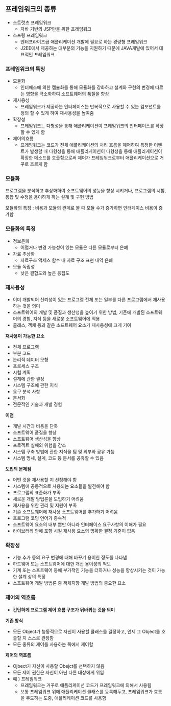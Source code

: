 ## 프레임워크의 종류

- 스트럿츠 프레임워크
    - 자바 기반의 JSP만을 위한 프레임워크
- 스프링 프레임워크
    - 엔터프라이즈급 애플리케이션 개발에 필요로 하는 경량형 프레임워크
    - J2EE에서 제공하는 대부분의 기능을 지원하기 때문에 JAVA개발에 있어서 대표적인 프레임워크

### 프레임워크의 특징

- 모듈화
    - 인터페스에 의한 캡슐화를 통해 모듈화를 강화하고 설계와 구현의 변경에 따르는 영향을 극소화하여 소프트웨어의 품질을 향상
- 재사용성
    - 프레임워크가 제공하는 인터페이스는 반복적으로 사용할 수 있는 컴포넌트를 정의 할 수 있게 하여 재사용성을 높여줌
- 확장성
    - 프레임워크는 다형성을 통해 애플리케이션이 프레임워크의 인터페이스를 확장할 수 있게 함
- 제어의흐름
    - 프레임워크는 코드가 전체 애플리케이션의 처리 흐름을 제어하여 특정한 이벤트가 발생할 때 다형성을 통해 애플리케이션이 다형성을 통해 애플리케이션이 확장한 메소드를 호출함으로써 제어가 프레임워크로부터 애플리케이션으로 거꾸로 흐르게 함

### 모듈화

프로그램을 분석하고 추상화하여 소프트웨어의 성능을 향상 시키거나, 프로그램의 시험, 통합 및 수정을 용이하게 하는 설계 및 구현 방법

모듈화의 특징 : 비용과 모듈의 관계로 볼 때 모듈 수가 증가하면 인터페이스 비용이 증가함

### 모듈화의 특징

- 정보은폐
    - 어렵거나 변경 가능성이 있는 모듈은 다른 모듈로부터 은폐
- 자료 추상화
    - 자료구조 액세스 함수 내 자료 구조 표현 내역 은폐
- 모듈 독립성
    - 낮은 결합도와 높은 응집도

### 재사용성

- 이미 개발되어 신뢰성이 있는 프로그램 전체 또는 일부를 다른 프로그램에서 재사용하는 것을 의미
- 소프트웨어의 개발 및 품질과 생산성을 높이기 위한 방법, 기존에 개발된 소프트웨어의 경험, 지식 등을 새로운 소프트웨어에 적용
- 클래스, 객체 등과 같은 소프트웨어 요소가 재사용성에 크게 기여

**재사용이 가능한 요소**

- 전체 프로그램
- 부분 코드
- 논리적 데이터 모형
- 프로세스 구조
- 시험 계획
- 설계에 관한 결정
- 시스템 구조에 관한 지식
- 요구 분석 사항
- 문서화
- 전문적인 기술과 개발 경험

**이점**

- 개발 시간과 비용을 단축
- 소프트웨어 품질을 향상
- 소프트웨어 생산성을 향상
- 프로젝트 실패의 위험을 감소
- 시스템 구축 방법에 관한 지식을 팀 및 외부와 공유 가능
- 시스템 명세, 설계, 코드 등 문서를 공휴할 수 있음

**도입의 문제점**

- 어떤 것을 재사용할 지 선정해야 함
- 시스템에 공통적으로 사용되는 요소들을 발견해야 함
- 프로그램의 표준화가 부족
- 새로운 개발 방법론을 도입하기 어려움
- 재사용을 위한 관리 및 지원이 부족
- 기존 소프트웨어에 재사용 소프트웨어를 추가하기 어려움
- 프로그램 코딩 언어가 종속적
- 소프트웨어 요소의 내부 뿐만 아니라 인터페이스 요구사항의 이해가 필요
- 라이브러리 안에 포함 시킬 재사용 요소의 명확한 결정 기준이 없음

### 확장성

- 기능 추가 등의 요구 변경에 대해 바꾸기 용이한 정도를 나타냄
- 하드웨어 또는 소프트웨어에 대한 개선 용이성의 척도
- 기계 또는 소프트웨어 등에 부가적인 기능을 더하거나 성능을 향상시키는 것이 가능한 설계 상의 특징
- 소프트웨어 개발 방법론 중 객체지향 개발 방법의 중요한 요소

### 제어의 역흐름

- **간단하게 프로그램 제어 흐름 구조가 뒤바뀌는 것을 의미**

**기존 방식**

- 모든 Object가 능동적으로 자신이 사용할 클래스를 결정하고, 언제 그 Object를 호출할 지 스스로 관장함
- 모든 종류의 제어를 사용하는 쪽에서 제어함

**제어의 역흐름**

- Ojbect가 자신이 사용할 Obejct를 선택하지 않음
- 모든 제어 권한은 자신이 아닌 다른 대상에게 위임
- 예 ) 프레임워크
    - 프레임워크는 거꾸로 애플리케이션 코드가 프레임워크에 의해서 사용됨
    - 보통 프레임워크 위에 애플리케이션 클래스를 등록해두고, 프레임워크가 흐름을 주도하는 도중, 애플리케이션 코드를 사용함
